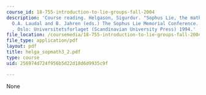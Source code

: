 ```yaml
---
course_id: 18-755-introduction-to-lie-groups-fall-2004
description: 'Course reading. Helgason, Sigurdur. "Sophus Lie, the mathematician".
  O.A. Laudal and B. Jahren (eds.) The Sophus Lie Memorial Conference. Oslo 1992 Proceedings
  , Oslo: Universitetsforlaget (Scandinavian University Press) 1994.'
file_location: /coursemedia/18-755-introduction-to-lie-groups-fall-2004/256974d724f956b5d22d18d6d9935c9f_helga_sopmath3_2.pdf
file_type: application/pdf
layout: pdf
title: helga_sopmath3_2.pdf
type: course
uid: 256974d724f956b5d22d18d6d9935c9f

---
```

None
